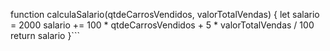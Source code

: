 function calculaSalario(qtdeCarrosVendidos, valorTotalVendas) {
 let salario = 2000
 salario += 100 * qtdeCarrosVendidos + 5 * valorTotalVendas / 100
 return salario
}```